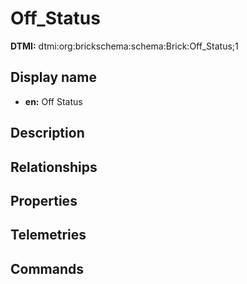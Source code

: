 # Off_Status
**DTMI:** dtmi:org:brickschema:schema:Brick:Off_Status;1
## Display name
- **en:** Off Status
## Description
## Relationships
## Properties
## Telemetries
## Commands
